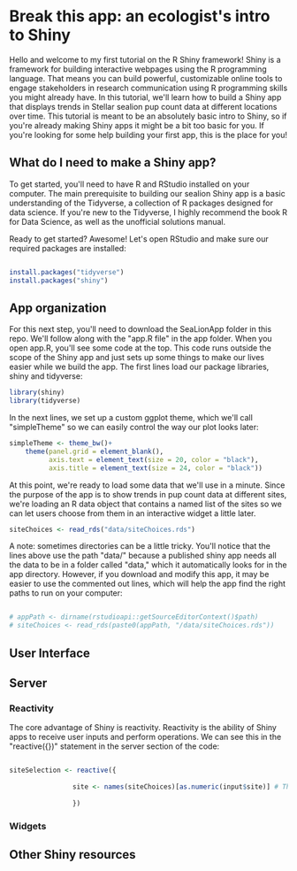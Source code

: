 # Break this app: an ecologist's intro to Shiny

Hello and welcome to my first tutorial on the R Shiny framework! Shiny is a framework for building interactive webpages using the R programming language. That means you can build powerful, customizable online tools to engage stakeholders in research communication using R programming skills you might already have. In this tutorial, we'll learn how to build a Shiny app that displays trends in Stellar sealion pup count data at different locations over time. This tutorial is meant to be an absolutely basic intro to Shiny, so if you're already making Shiny apps it might be a bit too basic for you. If you're looking for some help building your first app, this is the place for you! 

## What do I need to make a Shiny app?

To get started, you'll need to have R and RStudio installed on your computer. The main prerequisite to building our sealion Shiny app is a basic understanding of the Tidyverse, a collection of R packages designed for data science. If you're new to the Tidyverse, I highly recommend the book R for Data Science, as well as the unofficial solutions manual. 

Ready to get started? Awesome! Let's open RStudio and make sure our required packages are installed:  

```r

install.packages("tidyverse")
install.packages("shiny")
```

## App organization

For this next step, you'll need to download the SeaLionApp folder in this repo. We'll follow along with the "app.R file" in the app folder. When you open app.R, you'll see some code at the top. This code runs outside the scope of the Shiny app and just sets up some things to make our lives easier while we build the app. The first lines load our package libraries, shiny and tidyverse:

```r
library(shiny)
library(tidyverse)
```
In the next lines, we set up a custom ggplot theme, which we'll call "simpleTheme" so we can easily control the way our plot looks later:

```r
simpleTheme <- theme_bw()+
    theme(panel.grid = element_blank(),
          axis.text = element_text(size = 20, color = "black"),
          axis.title = element_text(size = 24, color = "black"))
```
At this point, we're ready to load some data that we'll use in a minute. Since the purpose of the app is to show trends in pup count data at different sites, we're loading an R data object that contains a named list of the sites so we can let users choose from them in an interactive widget a little later. 

```r
siteChoices <- read_rds("data/siteChoices.rds")
```
A note: sometimes directories can be a little tricky. You'll notice that the lines above use the path "data/" because a published shiny app needs all the data to be in a folder called "data," which it automatically looks for in the app directory. However, if you download and modify this app, it may be easier to use the commented out lines, which will help the app find the right paths to run on your computer:

```r

# appPath <- dirname(rstudioapi::getSourceEditorContext()$path)
# siteChoices <- read_rds(paste0(appPath, "/data/siteChoices.rds"))
```

## User Interface


## Server


### Reactivity

The core advantage of Shiny is reactivity. Reactivity is the ability of Shiny apps to receive user inputs and perform operations. We can see this in the "reactive({})" statement in the server section of the code:

```r

siteSelection <- reactive({
                
                site <- names(siteChoices)[as.numeric(input$site)] # The user's selection from the drop-down
                
                }) 
```


### Widgets





## Other Shiny resources
